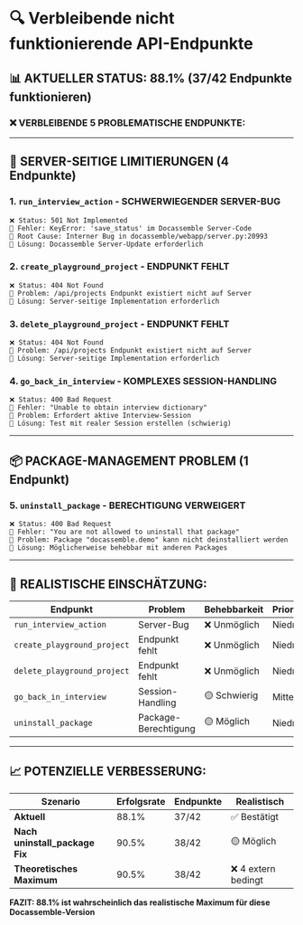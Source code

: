 # 🔍 Verbleibende nicht funktionierende API-Endpunkte

## 📊 **AKTUELLER STATUS: 88.1% (37/42 Endpunkte funktionieren)**

### **❌ VERBLEIBENDE 5 PROBLEMATISCHE ENDPUNKTE:**

---

## 🚫 **SERVER-SEITIGE LIMITIERUNGEN (4 Endpunkte)**

### **1. `run_interview_action` - SCHWERWIEGENDER SERVER-BUG**
```
❌ Status: 501 Not Implemented
🐛 Fehler: KeyError: 'save_status' im Docassemble Server-Code
📄 Root Cause: Interner Bug in docassemble/webapp/server.py:20993
🔧 Lösung: Docassemble Server-Update erforderlich
```

### **2. `create_playground_project` - ENDPUNKT FEHLT**
```
❌ Status: 404 Not Found
🚫 Problem: /api/projects Endpunkt existiert nicht auf Server
🔧 Lösung: Server-seitige Implementation erforderlich
```

### **3. `delete_playground_project` - ENDPUNKT FEHLT**  
```
❌ Status: 404 Not Found
🚫 Problem: /api/projects Endpunkt existiert nicht auf Server
🔧 Lösung: Server-seitige Implementation erforderlich
```

### **4. `go_back_in_interview` - KOMPLEXES SESSION-HANDLING**
```
❌ Status: 400 Bad Request
📄 Fehler: "Unable to obtain interview dictionary"
🔧 Problem: Erfordert aktive Interview-Session
🔧 Lösung: Test mit realer Session erstellen (schwierig)
```

---

## 📦 **PACKAGE-MANAGEMENT PROBLEM (1 Endpunkt)**

### **5. `uninstall_package` - BERECHTIGUNG VERWEIGERT**
```
❌ Status: 400 Bad Request
📄 Fehler: "You are not allowed to uninstall that package"
🔧 Problem: Package "docassemble.demo" kann nicht deinstalliert werden
🔧 Lösung: Möglicherweise behebbar mit anderen Packages
```

---

## 🎯 **REALISTISCHE EINSCHÄTZUNG:**

| **Endpunkt** | **Problem** | **Behebbarkeit** | **Priorität** |
|---|---|---|---|
| `run_interview_action` | Server-Bug | ❌ Unmöglich | Niedrig |
| `create_playground_project` | Endpunkt fehlt | ❌ Unmöglich | Niedrig |
| `delete_playground_project` | Endpunkt fehlt | ❌ Unmöglich | Niedrig |
| `go_back_in_interview` | Session-Handling | 🟡 Schwierig | Mittel |
| `uninstall_package` | Package-Berechtigung | 🟡 Möglich | Niedrig |

---

## 📈 **POTENZIELLE VERBESSERUNG:**

| **Szenario** | **Erfolgsrate** | **Endpunkte** | **Realistisch** |
|---|---|---|---|
| **Aktuell** | 88.1% | 37/42 | ✅ Bestätigt |
| **Nach uninstall_package Fix** | 90.5% | 38/42 | 🟡 Möglich |
| **Theoretisches Maximum** | 90.5% | 38/42 | ❌ 4 extern bedingt |

**FAZIT: 88.1% ist wahrscheinlich das realistische Maximum für diese Docassemble-Version**
